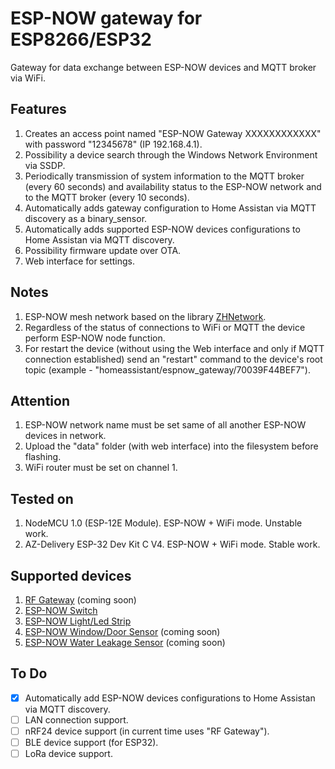 # ESP-NOW gateway for ESP8266/ESP32

Gateway for data exchange between ESP-NOW devices and MQTT broker via WiFi.

## Features

1. Creates an access point named "ESP-NOW Gateway XXXXXXXXXXXX" with password "12345678" (IP 192.168.4.1).
2. Possibility a device search through the Windows Network Environment via SSDP.
3. Periodically transmission of system information to the MQTT broker (every 60 seconds) and availability status to the ESP-NOW network and to the MQTT broker (every 10 seconds).
4. Automatically adds gateway configuration to Home Assistan via MQTT discovery as a binary_sensor.
5. Automatically adds supported ESP-NOW devices configurations to Home Assistan via MQTT discovery.
6. Possibility firmware update over OTA.
7. Web interface for settings.
  
## Notes

1. ESP-NOW mesh network based on the library [ZHNetwork](https://github.com/aZholtikov/ZHNetwork).
2. Regardless of the status of connections to WiFi or MQTT the device perform ESP-NOW node function.
3. For restart the device (without using the Web interface and only if MQTT connection established) send an "restart" command to the device's root topic (example - "homeassistant/espnow_gateway/70039F44BEF7").

## Attention

1. ESP-NOW network name must be set same of all another ESP-NOW devices in network.
2. Upload the "data" folder (with web interface) into the filesystem before flashing.
3. WiFi router must be set on channel 1.

## Tested on

1. NodeMCU 1.0 (ESP-12E Module). ESP-NOW + WiFi mode. Unstable work.
2. AZ-Delivery ESP-32 Dev Kit C V4. ESP-NOW + WiFi mode. Stable work.

## Supported devices

1. [RF Gateway](https://github.com/aZholtikov/RF-Gateway) (coming soon)
2. [ESP-NOW Switch](https://github.com/aZholtikov/ESP-NOW-Switch)
3. [ESP-NOW Light/Led Strip](https://github.com/aZholtikov/ESP-NOW-Light-Led-Strip)
4. [ESP-NOW Window/Door Sensor](https://github.com/aZholtikov/ESP-NOW-Window-Door-Sensor) (coming soon)
5. [ESP-NOW Water Leakage Sensor](https://github.com/aZholtikov/ESP-NOW-Water-Leakage-Sensor) (coming soon)

## To Do

- [X] Automatically add ESP-NOW devices configurations to Home Assistan via MQTT discovery.
- [ ] LAN connection support.
- [ ] nRF24 device support (in current time uses "RF Gateway").
- [ ] BLE device support (for ESP32).
- [ ] LoRa device support.
